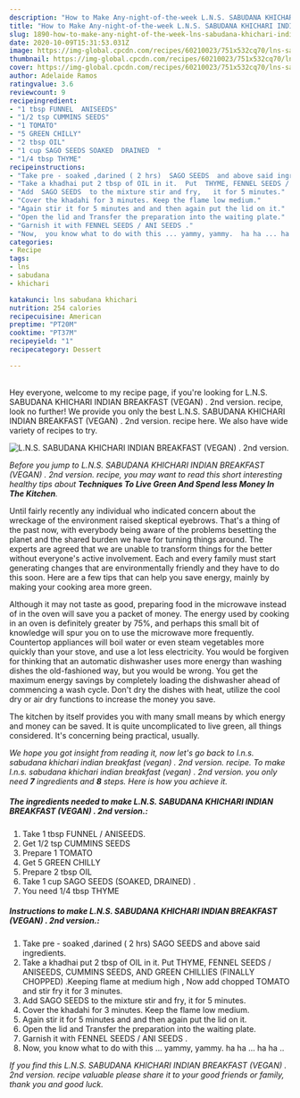 ```yaml
---
description: "How to Make Any-night-of-the-week L.N.S. SABUDANA KHICHARI INDIAN BREAKFAST (VEGAN) . 2nd version."
title: "How to Make Any-night-of-the-week L.N.S. SABUDANA KHICHARI INDIAN BREAKFAST (VEGAN) . 2nd version."
slug: 1890-how-to-make-any-night-of-the-week-lns-sabudana-khichari-indian-breakfast-vegan-2nd-version
date: 2020-10-09T15:31:53.031Z
image: https://img-global.cpcdn.com/recipes/60210023/751x532cq70/lns-sabudana-khichari-indian-breakfast-vegan-2nd-version-recipe-main-photo.jpg
thumbnail: https://img-global.cpcdn.com/recipes/60210023/751x532cq70/lns-sabudana-khichari-indian-breakfast-vegan-2nd-version-recipe-main-photo.jpg
cover: https://img-global.cpcdn.com/recipes/60210023/751x532cq70/lns-sabudana-khichari-indian-breakfast-vegan-2nd-version-recipe-main-photo.jpg
author: Adelaide Ramos
ratingvalue: 3.6
reviewcount: 9
recipeingredient:
- "1 tbsp FUNNEL  ANISEEDS"
- "1/2 tsp CUMMINS SEEDS"
- "1 TOMATO"
- "5 GREEN CHILLY"
- "2 tbsp OIL"
- "1 cup SAGO SEEDS SOAKED  DRAINED  "
- "1/4 tbsp THYME"
recipeinstructions:
- "Take pre - soaked ,darined ( 2 hrs)  SAGO SEEDS  and above said ingredients."
- "Take a khadhai put 2 tbsp of OIL in it.  Put  THYME, FENNEL SEEDS / ANISEEDS, CUMMINS SEEDS,  AND GREEN CHILLIES (FINALLY CHOPPED) .Keeping flame at medium high , Now add chopped TOMATO and stir fry it for 3 minutes."
- "Add  SAGO SEEDS  to the mixture stir and fry,   it for 5 minutes."
- "Cover the khadahi for 3 minutes. Keep the flame low medium."
- "Again stir it for 5 minutes and and then again put the lid on it."
- "Open the lid and Transfer the preparation into the waiting plate."
- "Garnish it with FENNEL SEEDS / ANI SEEDS ."
- "Now,  you know what to do with this ... yammy, yammy.  ha ha ... ha ha .."
categories:
- Recipe
tags:
- lns
- sabudana
- khichari

katakunci: lns sabudana khichari 
nutrition: 254 calories
recipecuisine: American
preptime: "PT20M"
cooktime: "PT37M"
recipeyield: "1"
recipecategory: Dessert

---
```

<br>
Hey everyone, welcome to my recipe page, if you're looking for L.N.S. SABUDANA KHICHARI INDIAN BREAKFAST (VEGAN) . 2nd version. recipe, look no further! We provide you only the best L.N.S. SABUDANA KHICHARI INDIAN BREAKFAST (VEGAN) . 2nd version. recipe here. We also have wide variety of recipes to try.
<br>


![L.N.S. SABUDANA KHICHARI INDIAN BREAKFAST (VEGAN) . 2nd version.](https://img-global.cpcdn.com/recipes/60210023/751x532cq70/lns-sabudana-khichari-indian-breakfast-vegan-2nd-version-recipe-main-photo.jpg)

<i>Before you jump to L.N.S. SABUDANA KHICHARI INDIAN BREAKFAST (VEGAN) . 2nd version. recipe, you may want to read this short interesting healthy tips about 
<strong>Techniques To Live Green And Spend less Money In The Kitchen</strong>.</i>
</br>

Until fairly recently any individual who indicated concern about the wreckage of the environment raised skeptical eyebrows. That's a thing of the past now, with everybody being aware of the problems besetting the planet and the shared burden we have for turning things around. The experts are agreed that we are unable to transform things for the better without everyone's active involvement. Each and every family must start generating changes that are environmentally friendly and they have to do this soon. Here are a few tips that can help you save energy, mainly by making your cooking area more green.

Although it may not taste as good, preparing food in the microwave instead of in the oven will save you a packet of money. The energy used by cooking in an oven is definitely greater by 75%, and perhaps this small bit of knowledge will spur you on to use the microwave more frequently. Countertop appliances will boil water or even steam vegetables more quickly than your stove, and use a lot less electricity. You would be forgiven for thinking that an automatic dishwasher uses more energy than washing dishes the old-fashioned way, but you would be wrong. You get the maximum energy savings by completely loading the dishwasher ahead of commencing a wash cycle. Don't dry the dishes with heat, utilize the cool dry or air dry functions to increase the money you save.

The kitchen by itself provides you with many small means by which energy and money can be saved. It is quite uncomplicated to live green, all things considered. It's concerning being practical, usually.


<i>We hope you got insight from reading it, now let's go back to l.n.s. sabudana khichari indian breakfast (vegan) . 2nd version. recipe. To make l.n.s. sabudana khichari indian breakfast (vegan) . 2nd version. you only need <strong>7</strong> ingredients and <strong>8</strong> steps. Here is how you achieve it.
</i>

##### The ingredients needed to make L.N.S. SABUDANA KHICHARI INDIAN BREAKFAST (VEGAN) . 2nd version.:

1. Take 1 tbsp FUNNEL / ANISEEDS.
1. Get 1/2 tsp CUMMINS SEEDS
1. Prepare 1 TOMATO
1. Get 5 GREEN CHILLY
1. Prepare 2 tbsp OIL
1. Take 1 cup SAGO SEEDS (SOAKED,  DRAINED)  .
1. You need 1/4 tbsp THYME


##### Instructions to make L.N.S. SABUDANA KHICHARI INDIAN BREAKFAST (VEGAN) . 2nd version.:

1. Take pre - soaked ,darined ( 2 hrs)  SAGO SEEDS  and above said ingredients.
1. Take a khadhai put 2 tbsp of OIL in it.  Put  THYME, FENNEL SEEDS / ANISEEDS, CUMMINS SEEDS,  AND GREEN CHILLIES (FINALLY CHOPPED) .Keeping flame at medium high , Now add chopped TOMATO and stir fry it for 3 minutes.
1. Add  SAGO SEEDS  to the mixture stir and fry,   it for 5 minutes.
1. Cover the khadahi for 3 minutes. Keep the flame low medium.
1. Again stir it for 5 minutes and and then again put the lid on it.
1. Open the lid and Transfer the preparation into the waiting plate.
1. Garnish it with FENNEL SEEDS / ANI SEEDS .
1. Now,  you know what to do with this ... yammy, yammy.  ha ha ... ha ha ..


<i>If you find this L.N.S. SABUDANA KHICHARI INDIAN BREAKFAST (VEGAN) . 2nd version. recipe valuable please share it to your good friends or family, thank you and good luck.</i>
